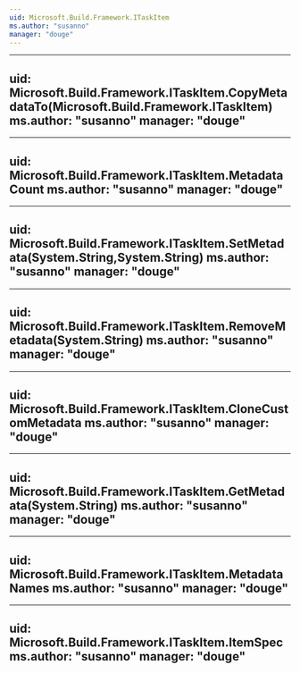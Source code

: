 ```yaml
---
uid: Microsoft.Build.Framework.ITaskItem
ms.author: "susanno"
manager: "douge"
---
```


---
uid: Microsoft.Build.Framework.ITaskItem.CopyMetadataTo(Microsoft.Build.Framework.ITaskItem)
ms.author: "susanno"
manager: "douge"
---

---
uid: Microsoft.Build.Framework.ITaskItem.MetadataCount
ms.author: "susanno"
manager: "douge"
---

---
uid: Microsoft.Build.Framework.ITaskItem.SetMetadata(System.String,System.String)
ms.author: "susanno"
manager: "douge"
---

---
uid: Microsoft.Build.Framework.ITaskItem.RemoveMetadata(System.String)
ms.author: "susanno"
manager: "douge"
---

---
uid: Microsoft.Build.Framework.ITaskItem.CloneCustomMetadata
ms.author: "susanno"
manager: "douge"
---

---
uid: Microsoft.Build.Framework.ITaskItem.GetMetadata(System.String)
ms.author: "susanno"
manager: "douge"
---

---
uid: Microsoft.Build.Framework.ITaskItem.MetadataNames
ms.author: "susanno"
manager: "douge"
---

---
uid: Microsoft.Build.Framework.ITaskItem.ItemSpec
ms.author: "susanno"
manager: "douge"
---
